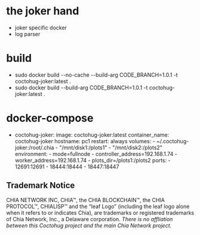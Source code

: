 # the joker hand
- joker specific docker
- log parser

# build
- sudo docker build --no-cache --build-arg CODE_BRANCH=1.0.1 -t coctohug-joker:latest .
- sudo docker build --build-arg CODE_BRANCH=1.0.1 -t coctohug-joker:latest .

# docker-compose
- coctohug-joker: 
        image: coctohug-joker:latest 
        container_name: coctohug-joker
        hostname: pc1 
        restart: always 
        volumes: 
            - ~/.coctohug-joker:/root/.chia 
            - "/mnt/disk1:/plots1" 
            - "/mnt/disk2:/plots2" 
        environment: 
            - mode=fullnode 
            - controller_address=192.168.1.74 
            - worker_address=192.168.1.74
            - plots_dir=/plots1:/plots2 
        ports: 
            - 12691:12691 
            - 18444:18444 
            - 18447:18447

## Trademark Notice
CHIA NETWORK INC, CHIA™, the CHIA BLOCKCHAIN™, the CHIA PROTOCOL™, CHIALISP™ and the “leaf Logo” (including the leaf logo alone when it refers to or indicates Chia), are trademarks or registered trademarks of Chia Network, Inc., a Delaware corporation. *There is no affliation between this Coctohug project and the main Chia Network project.*
 
 
 
 
